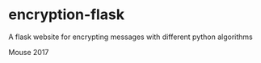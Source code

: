 # encryption-flask
A flask website for encrypting messages with different python algorithms

Mouse 2017